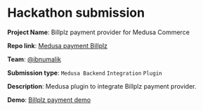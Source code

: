 # Hackathon submission

**Project Name**: Billplz payment provider for Medusa Commerce

**Repo link**: [Medusa payment Billplz](https://github.com/ibnumalik/medusa-payment-billplz)

**Team**: [@ibnumalik](https://github.com/ibnumalik)

**Submission type**: `Medusa Backend` `Integration` `Plugin`

**Description**: Medusa plugin to integrate Billplz payment provider.

**Demo**: [Billplz payment demo](https://mh-billplz.shaiful.my)
